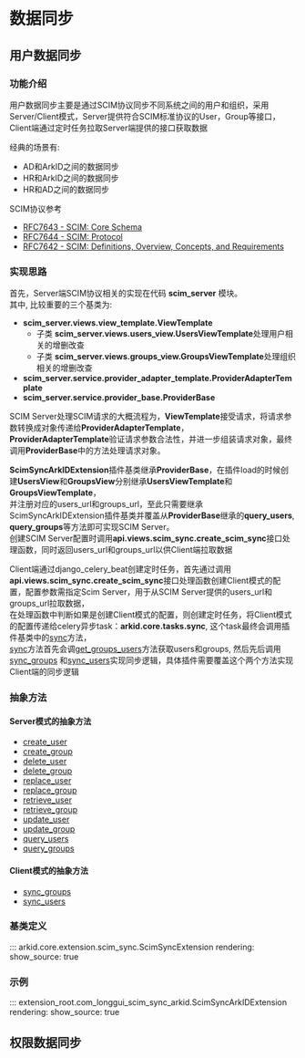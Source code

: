 # 数据同步

## 用户数据同步
### 功能介绍
用户数据同步主要是通过SCIM协议同步不同系统之间的用户和组织，采用Server/Client模式，Server提供符合SCIM标准协议的User，Group等接口，Client端通过定时任务拉取Server端提供的接口获取数据</br>

经典的场景有:

- AD和ArkID之间的数据同步
- HR和ArkID之间的数据同步
- HR和AD之间的数据同步

SCIM协议参考

- [RFC7643 - SCIM: Core Schema](https://tools.ietf.org/html/rfc7643)
- [RFC7644 - SCIM: Protocol](https://tools.ietf.org/html/rfc7644)
- [RFC7642 - SCIM: Definitions, Overview, Concepts, and Requirements](https://tools.ietf.org/html/rfc7642)

### 实现思路
首先，Server端SCIM协议相关的实现在代码 **scim_server** 模块。</br>
其中, 比较重要的三个基类为:

- **scim_server.views.view_template.ViewTemplate**
    - 子类 **scim_server.views.users_view.UsersViewTemplate**处理用户相关的增删改查
    - 子类 **scim_server.views.groups_view.GroupsViewTemplate**处理组织相关的增删改查
- **scim_server.service.provider_adapter_template.ProviderAdapterTemplate**
- **scim_server.service.provider_base.ProviderBase**

SCIM Server处理SCIM请求的大概流程为，**ViewTemplate**接受请求，将请求参数转换成对象传递给**ProviderAdapterTemplate**，</br>
**ProviderAdapterTemplate**验证请求参数合法性，并进一步组装请求对象，最终调用**ProviderBase**中的方法处理请求对象。</br>


**ScimSyncArkIDExtension**插件基类继承**ProviderBase**，在插件load的时候创建**UsersView**和**GroupsView**分别继承**UsersViewTemplate**和**GroupsViewTemplate**，</br>
并注册对应的users_url和groups_url，至此只需要继承ScimSyncArkIDExtension插件基类并覆盖从**ProviderBase**继承的**query_users**, **query_groups**等方法即可实现SCIM Server。</br>
创建SCIM Server配置时调用**api.views.scim_sync.create_scim_sync**接口处理函数，同时返回users_url和groups_url以供Client端拉取数据

Client端通过django_celery_beat创建定时任务，首先通过调用**api.views.scim_sync.create_scim_sync**接口处理函数创建Client模式的配置，配置参数需指定Scim Server，用于从SCIM Server提供的users_url和groups_url拉取数据，</br>
在处理函数中判断如果是创建Client模式的配置，则创建定时任务，将Client模式的配置传递给celery异步task：**arkid.core.tasks.sync**, 这个task最终会调用插件基类中的[sync](#arkid.core.extension.scim_sync.ScimSyncExtension.sync)方法，</br>
[sync](#arkid.core.extension.scim_sync.ScimSyncExtension.sync)方法首先会调[get_groups_users](#arkid.core.extension.scim_sync.ScimSyncExtension.get_groups_users)方法获取users和groups, 然后先后调用[sync_groups](#arkid.core.extension.scim_sync.ScimSyncExtension.sync_groups)
和[sync_users](#arkid.core.extension.scim_sync.ScimSyncExtension.sync_users)实现同步逻辑，具体插件需要覆盖这个两个方法实现Client端的同步逻辑

### 抽象方法
#### Server模式的抽象方法
* [create_user](#arkid.core.extension.scim_sync.ScimSyncExtension.create_user)
* [create_group](#arkid.core.extension.scim_sync.ScimSyncExtension.create_group)
* [delete_user](#arkid.core.extension.scim_sync.ScimSyncExtension.delete_user)
* [delete_group](#arkid.core.extension.scim_sync.ScimSyncExtension.delete_group)
* [replace_user](#arkid.core.extension.scim_sync.ScimSyncExtension.replace_user)
* [replace_group](#arkid.core.extension.scim_sync.ScimSyncExtension.replace_group)
* [retrieve_user](#arkid.core.extension.scim_sync.ScimSyncExtension.retrieve_user)
* [retrieve_group](#arkid.core.extension.scim_sync.ScimSyncExtension.retrieve_group)
* [update_user](#arkid.core.extension.scim_sync.ScimSyncExtension.update_user)
* [update_group](#arkid.core.extension.scim_sync.ScimSyncExtension.update_group)
* [query_users](#arkid.core.extension.scim_sync.ScimSyncExtension.query_users)
* [query_groups](#arkid.core.extension.scim_sync.ScimSyncExtension.query_groups)
#### Client模式的抽象方法
* [sync_groups](#arkid.core.extension.scim_sync.ScimSyncExtension.sync_groups)
* [sync_users](#arkid.core.extension.scim_sync.ScimSyncExtension.sync_users)
### 基类定义

::: arkid.core.extension.scim_sync.ScimSyncExtension
    rendering:
        show_source: true
    
### 示例

::: extension_root.com_longgui_scim_sync_arkid.ScimSyncArkIDExtension
    rendering:
        show_source: true
        
## 权限数据同步
